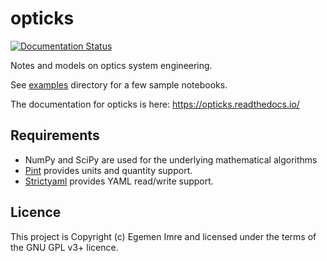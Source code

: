 # opticks

[![Documentation Status](https://readthedocs.org/projects/opticks/badge/?version=latest)](https://opticks.readthedocs.io/en/latest/?badge=latest)

Notes and models on optics system engineering.

See [examples](docs/examples) directory for a few sample notebooks.

The documentation for opticks is here: <https://opticks.readthedocs.io/>

## Requirements

- NumPy and SciPy are used for the underlying mathematical algorithms
- [Pint](https://github.com/hgrecco/pint) provides units and quantity support.
- [Strictyaml](https://github.com/crdoconnor/strictyaml) provides YAML read/write support.

## Licence

This project is Copyright (c) Egemen Imre and licensed under the terms of the GNU GPL v3+ licence.

